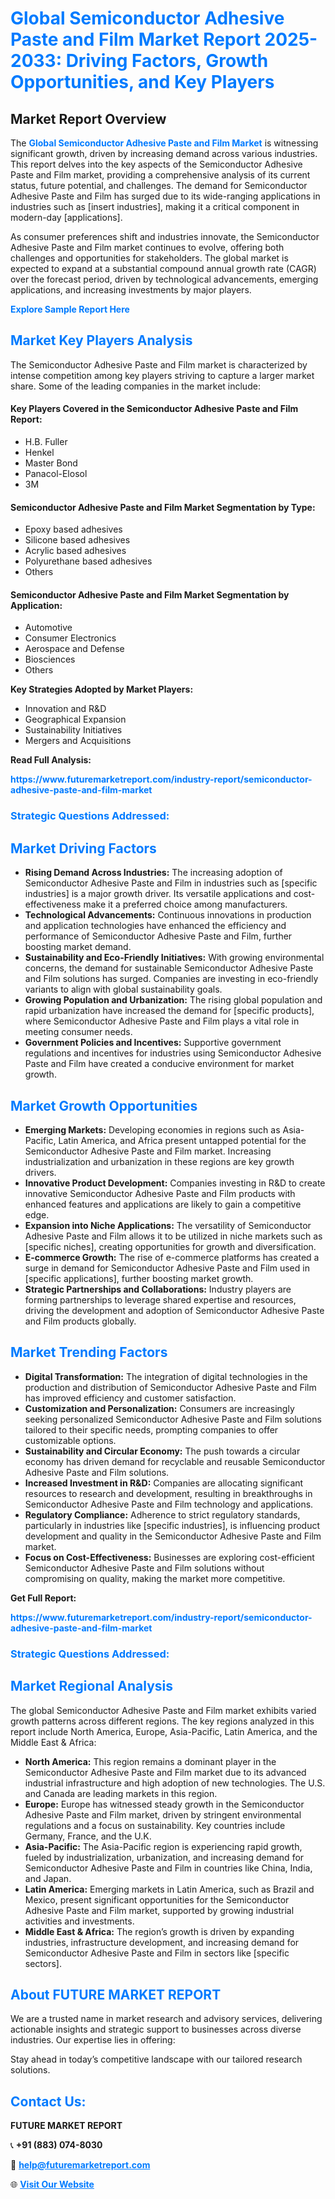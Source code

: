 <h1 style="color: #007BFF;">Global Semiconductor Adhesive Paste and Film Market Report 2025-2033: Driving Factors, Growth Opportunities, and Key Players</h1>

<section id="overview">
<h2>Market Report Overview</h2>
<p>The <a href="https://www.futuremarketreport.com/industry-report/semiconductor-adhesive-paste-and-film-market" style="color: #007BFF; text-decoration: none;"><strong>Global Semiconductor Adhesive Paste and Film Market</strong></a> is witnessing significant growth, driven by increasing demand across various industries. This report delves into the key aspects of the Semiconductor Adhesive Paste and Film market, providing a comprehensive analysis of its current status, future potential, and challenges. The demand for Semiconductor Adhesive Paste and Film has surged due to its wide-ranging applications in industries such as [insert industries], making it a critical component in modern-day [applications].</p>
<p>As consumer preferences shift and industries innovate, the Semiconductor Adhesive Paste and Film market continues to evolve, offering both challenges and opportunities for stakeholders. The global market is expected to expand at a substantial compound annual growth rate (CAGR) over the forecast period, driven by technological advancements, emerging applications, and increasing investments by major players.</p>
</section>

<section id="overview">
<p><a href="https://www.futuremarketreport.com/request-sample/reportId=50683" style="color: #007BFF; text-decoration: none;"><strong>Explore Sample Report Here</strong></a></p>
</section>

<section id="key-players">
<h2 style="color: #007BFF;">Market Key Players Analysis</h2>
<p>The Semiconductor Adhesive Paste and Film market is characterized by intense competition among key players striving to capture a larger market share. Some of the leading companies in the market include:</p>
<h4>Key Players Covered in the Semiconductor Adhesive Paste and Film Report:</h4>
<ul><li>H.B. Fuller</li><li>Henkel</li><li>Master Bond</li><li>Panacol-Elosol</li><li>3M</li></ul>
<h4>Semiconductor Adhesive Paste and Film Market Segmentation by Type:</h4>
<ul><li>Epoxy based adhesives</li><li>Silicone based adhesives</li><li>Acrylic based adhesives</li><li>Polyurethane based adhesives</li><li>Others</li></ul>

<h4>Semiconductor Adhesive Paste and Film Market Segmentation by Application:</h4>
<ul><li>Automotive</li><li>Consumer Electronics</li><li>Aerospace and Defense</li><li>Biosciences</li><li>Others</li></ul>
<p><strong>Key Strategies Adopted by Market Players:</strong></p>
<ul>
<li>Innovation and R&D</li>
<li>Geographical Expansion</li>
<li>Sustainability Initiatives</li>
<li>Mergers and Acquisitions</li>
</ul>
</section>

<section>
<p><strong>Read Full Analysis: </strong></p><a href="https://www.futuremarketreport.com/industry-report/semiconductor-adhesive-paste-and-film-market" style="color: #007BFF; text-decoration: none;"><strong>https://www.futuremarketreport.com/industry-report/semiconductor-adhesive-paste-and-film-market</strong></a>
<h3 style="color: #007BFF;">Strategic Questions Addressed:</h3>
</section>

<section id="driving-factors">
<h2 style="color: #007BFF;">Market Driving Factors</h2>
<ul>
<li><strong>Rising Demand Across Industries:</strong> The increasing adoption of Semiconductor Adhesive Paste and Film in industries such as [specific industries] is a major growth driver. Its versatile applications and cost-effectiveness make it a preferred choice among manufacturers.</li>
<li><strong>Technological Advancements:</strong> Continuous innovations in production and application technologies have enhanced the efficiency and performance of Semiconductor Adhesive Paste and Film, further boosting market demand.</li>
<li><strong>Sustainability and Eco-Friendly Initiatives:</strong> With growing environmental concerns, the demand for sustainable Semiconductor Adhesive Paste and Film solutions has surged. Companies are investing in eco-friendly variants to align with global sustainability goals.</li>
<li><strong>Growing Population and Urbanization:</strong> The rising global population and rapid urbanization have increased the demand for [specific products], where Semiconductor Adhesive Paste and Film plays a vital role in meeting consumer needs.</li>
<li><strong>Government Policies and Incentives:</strong> Supportive government regulations and incentives for industries using Semiconductor Adhesive Paste and Film have created a conducive environment for market growth.</li>
</ul>
</section>

<section id="growth-opportunities">
<h2 style="color: #007BFF;">Market Growth Opportunities</h2>
<ul>
<li><strong>Emerging Markets:</strong> Developing economies in regions such as Asia-Pacific, Latin America, and Africa present untapped potential for the Semiconductor Adhesive Paste and Film market. Increasing industrialization and urbanization in these regions are key growth drivers.</li>
<li><strong>Innovative Product Development:</strong> Companies investing in R&D to create innovative Semiconductor Adhesive Paste and Film products with enhanced features and applications are likely to gain a competitive edge.</li>
<li><strong>Expansion into Niche Applications:</strong> The versatility of Semiconductor Adhesive Paste and Film allows it to be utilized in niche markets such as [specific niches], creating opportunities for growth and diversification.</li>
<li><strong>E-commerce Growth:</strong> The rise of e-commerce platforms has created a surge in demand for Semiconductor Adhesive Paste and Film used in [specific applications], further boosting market growth.</li>
<li><strong>Strategic Partnerships and Collaborations:</strong> Industry players are forming partnerships to leverage shared expertise and resources, driving the development and adoption of Semiconductor Adhesive Paste and Film products globally.</li>
</ul>
</section>

<section id="trending-factors">
<h2 style="color: #007BFF;">Market Trending Factors</h2>
<ul>
<li><strong>Digital Transformation:</strong> The integration of digital technologies in the production and distribution of Semiconductor Adhesive Paste and Film has improved efficiency and customer satisfaction.</li>
<li><strong>Customization and Personalization:</strong> Consumers are increasingly seeking personalized Semiconductor Adhesive Paste and Film solutions tailored to their specific needs, prompting companies to offer customizable options.</li>
<li><strong>Sustainability and Circular Economy:</strong> The push towards a circular economy has driven demand for recyclable and reusable Semiconductor Adhesive Paste and Film solutions.</li>
<li><strong>Increased Investment in R&D:</strong> Companies are allocating significant resources to research and development, resulting in breakthroughs in Semiconductor Adhesive Paste and Film technology and applications.</li>
<li><strong>Regulatory Compliance:</strong> Adherence to strict regulatory standards, particularly in industries like [specific industries], is influencing product development and quality in the Semiconductor Adhesive Paste and Film market.</li>
<li><strong>Focus on Cost-Effectiveness:</strong> Businesses are exploring cost-efficient Semiconductor Adhesive Paste and Film solutions without compromising on quality, making the market more competitive.</li>
</ul>
</section>

<section>
<p><strong>Get Full Report: </strong></p><a href="https://www.futuremarketreport.com/industry-report/semiconductor-adhesive-paste-and-film-market" style="color: #007BFF; text-decoration: none;"><strong>https://www.futuremarketreport.com/industry-report/semiconductor-adhesive-paste-and-film-market</strong></a>
<h3 style="color: #007BFF;">Strategic Questions Addressed:</h3>
</section>


<section id="regional-analysis">
<h2 style="color: #007BFF;">Market Regional Analysis</h2>
<p>The global Semiconductor Adhesive Paste and Film market exhibits varied growth patterns across different regions. The key regions analyzed in this report include North America, Europe, Asia-Pacific, Latin America, and the Middle East & Africa:</p>
<ul>
<li><strong>North America:</strong> This region remains a dominant player in the Semiconductor Adhesive Paste and Film market due to its advanced industrial infrastructure and high adoption of new technologies. The U.S. and Canada are leading markets in this region.</li>
<li><strong>Europe:</strong> Europe has witnessed steady growth in the Semiconductor Adhesive Paste and Film market, driven by stringent environmental regulations and a focus on sustainability. Key countries include Germany, France, and the U.K.</li>
<li><strong>Asia-Pacific:</strong> The Asia-Pacific region is experiencing rapid growth, fueled by industrialization, urbanization, and increasing demand for Semiconductor Adhesive Paste and Film in countries like China, India, and Japan.</li>
<li><strong>Latin America:</strong> Emerging markets in Latin America, such as Brazil and Mexico, present significant opportunities for the Semiconductor Adhesive Paste and Film market, supported by growing industrial activities and investments.</li>
<li><strong>Middle East & Africa:</strong> The region’s growth is driven by expanding industries, infrastructure development, and increasing demand for Semiconductor Adhesive Paste and Film in sectors like [specific sectors].</li>
</ul>
</section>

<footer>
<h2 style="color: #007BFF;">About FUTURE MARKET REPORT</h2>
<p>We are a trusted name in market research and advisory services, delivering actionable insights and strategic support to businesses across diverse industries. Our expertise lies in offering:</p>

<p>Stay ahead in today’s competitive landscape with our tailored research solutions.</p>

<h2 style="color: #007BFF;">Contact Us:</h2>
<p><strong>FUTURE MARKET REPORT</strong></p>
<p>📞 <strong>+91 (883) 074-8030</strong></p>
<p>📧 <strong><a href="mailto:help@futuremarketreport.com" style="color: #007BFF;">help@futuremarketreport.com</a></strong></p>
<p>🌐 <strong><a href="https://www.futuremarketreport.com/" style="color: #007BFF;">Visit Our Website</a></strong></p>
</footer>